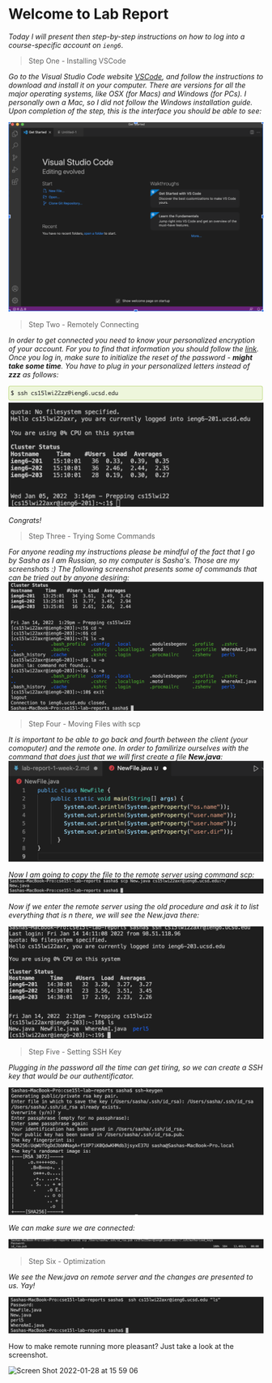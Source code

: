 # Welcome to Lab Report

*Today I will present then step-by-step instructions on how to log into a course-specific account on `ieng6`*.
>Step One - Installing VSCode

*Go to the Visual Studio Code website [VSCode](https://code.visualstudio.com/), and follow the instructions to download and install it on your computer. There are versions for all the major operating systems, like OSX (for Macs) and Windows (for PCs). I personally own a Mac, so I did not follow the Windows installation guide.
Upon completion of the step, this is the interface you should be able to see:*

![Image](VSCode.png)

>Step Two - Remotely Connecting

*In order to get connected you need to know your personalized encryption of your account. For you to find that information you should follow the [link](https://sdacs.ucsd.edu/~icc/index.php). Once you log in, make sure to initialize the reset of the password - **might take some time**.
You have to plug in your personalized letters instead of **zzz** as follows:*

![Image](SSH.png)
![Image](SSHLogged.png)

*Congrats!*
>Step Three - Trying Some Commands

*For anyone reading my instructions please be mindful of the fact that I go by Sasha as I am Russian, so my computer is Sasha's. Those are my screenshots :) 
The following screenshot presents some of commands that can be tried out by anyone desiring:*
![Image](Commands.png)

>Step Four - Moving Files with scp

*It is important to be able to go back and fourth between the client (your comoputer) and the remote one.
In order to familirize ourselves with the command that does just that we will first create a file **New.java**:*
![Image](NewFile.png)

*Now I am going to copy the file to the remote server using command scp:*
![Image](Copied.png)

*Now if we enter the remote server using the old procedure and ask it to list everything that is n there, we will see
the New.java there:*

![Image](OnRemote.png)

>Step Five - Setting SSH Key

*Plugging in the password all the time can get tiring, so we can create a SSH key that would be our authentificator.*

![Image](Connecting.png)

*We can make sure we are connected:*

![Image](checked.png)


> Step Six - Optimization

*We see the New.java on remote server and the changes are presented to us. Yay!*

![Image](Final.png)


How to make remote running more pleasant? Just take a look at the screenshot.

<img width="767" alt="Screen Shot 2022-01-28 at 15 59 06" src="https://user-images.githubusercontent.com/97698957/151637294-92bd6296-479b-49fa-867c-f4cb27f87086.png">
